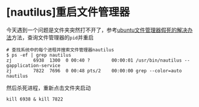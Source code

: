 
# [nautilus]重启文件管理器

今天遇到一个问题是文件夹突然打不开了，参考[ubuntu文件管理器假死的解决办法](https://blog.csdn.net/php_225869/article/details/73204533?utm_source=blogxgwz6)方法，查询文件管理器的`pid`并重启

    # 查找系统中的每个进程并搜索文件管理器nautilus
    $ ps -ef | grep nautilus
    zj        6938  1300  0 00:40 ?        00:00:01 /usr/bin/nautilus --gapplication-service
    zj        7822  7696  0 00:48 pts/2    00:00:00 grep --color=auto nautilus

然后杀死进程，重新点击文件夹启动

    kill 6938 & kill 7822


